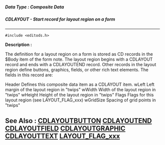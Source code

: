 ##### Data Type : Composite Data
##### CDLAYOUT - Start record for layout region on a form
---
```
#include <editods.h>
```
**Description :**

The definition for a layout region on a form is stored as CD records in the 
$Body item of the form note.  The layout region begins with a CDLAYOUT record 
and ends with a CDLAYOUTEND record.  Other records in the layout region define 
buttons, graphics, fields, or other rich text elements.  The fields in this 
record are:

Header Defines this composite data item as a CDLAYOUT item.
wLeft Left margin of the layout region in "twips"
wWidth Width of the layout region in "twips"
wHeight Height of the layout region in "twips"
Flags Flags for this layout region (see LAYOUT_FLAG_xxx)
wGridSize Spacing of grid points in "twips"


**See Also :**
[CDLAYOUTBUTTON](/domino-c-api-docs/reference/Data/CDLAYOUTBUTTON)
[CDLAYOUTEND](/domino-c-api-docs/reference/Data/CDLAYOUTEND)
[CDLAYOUTFIELD](/domino-c-api-docs/reference/Data/CDLAYOUTFIELD)
[CDLAYOUTGRAPHIC](/domino-c-api-docs/reference/Data/CDLAYOUTGRAPHIC)
[CDLAYOUTTEXT](/domino-c-api-docs/reference/Data/CDLAYOUTTEXT)
[LAYOUT_FLAG_xxx](/domino-c-api-docs/reference/Symb/LAYOUT_FLAG_xxx)
---
